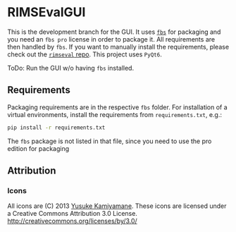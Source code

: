 # RIMSEvalGUI

This is the development branch for the GUI.
It uses [`fbs`](https://build-system.fman.io) for packaging
and you need an `fbs pro` license in order to package it.
All requirements are then handled by `fbs`.
If you want to manually install the requirements,
please check out the [`rimseval` repo](https://github.com/RIMS-Code/RIMSEval).
This project uses `PyQt6`.

ToDo: Run the GUI w/o having `fbs` installed.

## Requirements

Packaging requirements are in the respective `fbs` folder.
For installation of a virtual environments, 
install the requirements from `requirements.txt`, e.g.:

```bash
pip install -r requirements.txt
```

The `fbs` package is not listed in that file,
since you need to use the pro edition for packaging

## Attribution

### Icons

All icons are (C) 2013 [Yusuke Kamiyamane](https://p.yusukekamiyamane.com/).
These icons are licensed under a Creative Commons
Attribution 3.0 License.
<http://creativecommons.org/licenses/by/3.0/>